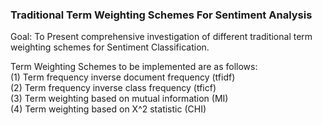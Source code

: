 ### Traditional Term Weighting Schemes For Sentiment Analysis
Goal: To Present comprehensive investigation of different traditional term weighting schemes for Sentiment Classification.

Term Weighting Schemes to be implemented are as follows: <br>
(1) Term frequency inverse document frequency (tfidf) <br>
(2) Term frequency inverse class frequency (tficf) <br>
(3) Term weighting based on mutual information (MI) <br>
(4) Term weighting based on X^2 statistic (CHI)

